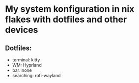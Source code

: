 # My system konfiguration in nix flakes with dotfiles and other devices

## Dotfiles:

 - terminal: kitty
 - WM: Hyprland
 - bar: none
 - searching: rofi-wayland

